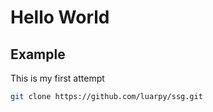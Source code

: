 # Hello World
## Example

This is my first attempt

```sh
git clone https://github.com/luarpy/ssg.git
``` 

